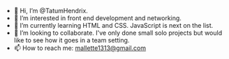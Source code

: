 - 👋 Hi, I’m @TatumHendrix.
- 👀 I’m interested in front end development and networking.
- 🌱 I’m currently learning HTML and CSS. JavaScript is next on the list.
- 💞️ I’m looking to collaborate. I've only done small solo projects but would like to see how it goes in a team setting.
- 📫 How to reach me: mallette1313@gmail.com

<!---
TatumHendrix/TatumHendrix is a ✨ special ✨ repository because its `README.md` (this file) appears on your GitHub profile.
You can click the Preview link to take a look at your changes.
--->
